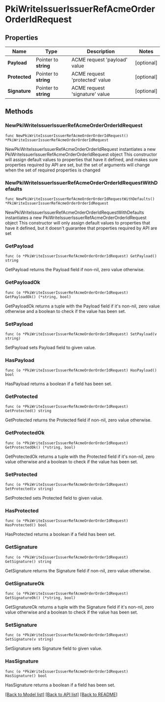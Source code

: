 # PkiWriteIssuerIssuerRefAcmeOrderOrderIdRequest


## Properties

Name | Type | Description | Notes
------------ | ------------- | ------------- | -------------
**Payload** | Pointer to **string** | ACME request &#x27;payload&#x27; value | [optional] 
**Protected** | Pointer to **string** | ACME request &#x27;protected&#x27; value | [optional] 
**Signature** | Pointer to **string** | ACME request &#x27;signature&#x27; value | [optional] 



## Methods


### NewPkiWriteIssuerIssuerRefAcmeOrderOrderIdRequest

`func NewPkiWriteIssuerIssuerRefAcmeOrderOrderIdRequest() *PkiWriteIssuerIssuerRefAcmeOrderOrderIdRequest`

NewPkiWriteIssuerIssuerRefAcmeOrderOrderIdRequest instantiates a new PkiWriteIssuerIssuerRefAcmeOrderOrderIdRequest object
This constructor will assign default values to properties that have it defined,
and makes sure properties required by API are set, but the set of arguments
will change when the set of required properties is changed

### NewPkiWriteIssuerIssuerRefAcmeOrderOrderIdRequestWithDefaults

`func NewPkiWriteIssuerIssuerRefAcmeOrderOrderIdRequestWithDefaults() *PkiWriteIssuerIssuerRefAcmeOrderOrderIdRequest`

NewPkiWriteIssuerIssuerRefAcmeOrderOrderIdRequestWithDefaults instantiates a new PkiWriteIssuerIssuerRefAcmeOrderOrderIdRequest object
This constructor will only assign default values to properties that have it defined,
but it doesn't guarantee that properties required by API are set


### GetPayload

`func (o *PkiWriteIssuerIssuerRefAcmeOrderOrderIdRequest) GetPayload() string`

GetPayload returns the Payload field if non-nil, zero value otherwise.

### GetPayloadOk

`func (o *PkiWriteIssuerIssuerRefAcmeOrderOrderIdRequest) GetPayloadOk() (*string, bool)`

GetPayloadOk returns a tuple with the Payload field if it's non-nil, zero value otherwise
and a boolean to check if the value has been set.

### SetPayload

`func (o *PkiWriteIssuerIssuerRefAcmeOrderOrderIdRequest) SetPayload(v string)`

SetPayload sets Payload field to given value.


### HasPayload

`func (o *PkiWriteIssuerIssuerRefAcmeOrderOrderIdRequest) HasPayload() bool`

HasPayload returns a boolean if a field has been set.




### GetProtected

`func (o *PkiWriteIssuerIssuerRefAcmeOrderOrderIdRequest) GetProtected() string`

GetProtected returns the Protected field if non-nil, zero value otherwise.

### GetProtectedOk

`func (o *PkiWriteIssuerIssuerRefAcmeOrderOrderIdRequest) GetProtectedOk() (*string, bool)`

GetProtectedOk returns a tuple with the Protected field if it's non-nil, zero value otherwise
and a boolean to check if the value has been set.

### SetProtected

`func (o *PkiWriteIssuerIssuerRefAcmeOrderOrderIdRequest) SetProtected(v string)`

SetProtected sets Protected field to given value.


### HasProtected

`func (o *PkiWriteIssuerIssuerRefAcmeOrderOrderIdRequest) HasProtected() bool`

HasProtected returns a boolean if a field has been set.




### GetSignature

`func (o *PkiWriteIssuerIssuerRefAcmeOrderOrderIdRequest) GetSignature() string`

GetSignature returns the Signature field if non-nil, zero value otherwise.

### GetSignatureOk

`func (o *PkiWriteIssuerIssuerRefAcmeOrderOrderIdRequest) GetSignatureOk() (*string, bool)`

GetSignatureOk returns a tuple with the Signature field if it's non-nil, zero value otherwise
and a boolean to check if the value has been set.

### SetSignature

`func (o *PkiWriteIssuerIssuerRefAcmeOrderOrderIdRequest) SetSignature(v string)`

SetSignature sets Signature field to given value.


### HasSignature

`func (o *PkiWriteIssuerIssuerRefAcmeOrderOrderIdRequest) HasSignature() bool`

HasSignature returns a boolean if a field has been set.









[[Back to Model list]](../README.md#documentation-for-models) [[Back to API list]](../README.md#documentation-for-api-endpoints) [[Back to README]](../README.md)


